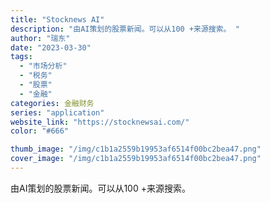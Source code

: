```yaml
---
title: "Stocknews AI"
description: "由AI策划的股票新闻。可以从100 +来源搜索。 "
author: "瑞东"
date: "2023-03-30"
tags:
  - "市场分析"
  - "税务"
  - "股票"
  - "金融"
categories: 金融财务
series: "application"
website_link: "https://stocknewsai.com/"
color: "#666"

thumb_image: "/img/c1b1a2559b19953af6514f00bc2bea47.png"
cover_image: "/img/c1b1a2559b19953af6514f00bc2bea47.png"
---
```


由AI策划的股票新闻。可以从100 +来源搜索。 